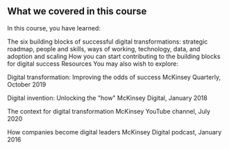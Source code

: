 ## What we covered in this course

In this course, you have learned:

The six building blocks of successful digital transformations: strategic roadmap, people and skills, ways of working, technology, data, and adoption and scaling
How you can start contributing to the building blocks for digital success
Resources
You may also wish to explore:

Digital transformation: Improving the odds of success
McKinsey Quarterly, October 2019

Digital invention: Unlocking the "how"
McKinsey Digital, January 2018

The context for digital transformation﻿
McKinsey YouTube channel, July 2020

How companies become digital leaders
McKinsey Digital podcast, January 2016

